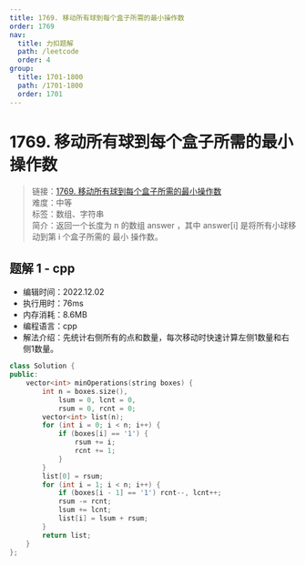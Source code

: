 ```yaml
---
title: 1769. 移动所有球到每个盒子所需的最小操作数
order: 1769
nav:
  title: 力扣题解
  path: /leetcode
  order: 4
group:
  title: 1701-1800
  path: /1701-1800
  order: 1701
---
```


# 1769. 移动所有球到每个盒子所需的最小操作数
    
> 链接：[1769. 移动所有球到每个盒子所需的最小操作数](https://leetcode.cn/problems/minimum-number-of-operations-to-move-all-balls-to-each-box)  
> 难度：中等  
> 标签：数组、字符串  
> 简介：返回一个长度为 n 的数组 answer ，其中 answer[i] 是将所有小球移动到第 i 个盒子所需的 最小 操作数。
      
## 题解 1 - cpp
- 编辑时间：2022.12.02
- 执行用时：76ms
- 内存消耗：8.6MB
- 编程语言：cpp
- 解法介绍：先统计右侧所有的点和数量，每次移动时快速计算左侧1数量和右侧1数量。
```cpp
class Solution {
public:
    vector<int> minOperations(string boxes) {
        int n = boxes.size(), 
            lsum = 0, lcnt = 0, 
            rsum = 0, rcnt = 0;
        vector<int> list(n);
        for (int i = 0; i < n; i++) {
            if (boxes[i] == '1') {
                rsum += i;
                rcnt += 1;
            }
        }
        list[0] = rsum;
        for (int i = 1; i < n; i++) {
            if (boxes[i - 1] == '1') rcnt--, lcnt++;
            rsum -= rcnt;
            lsum += lcnt;
            list[i] = lsum + rsum;
        }
        return list;
    }
};
```

      